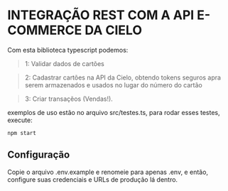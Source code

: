 # INTEGRAÇÃO REST COM A API E-COMMERCE DA CIELO

Com esta biblioteca typescript podemos:

> 1: Validar dados de cartões

> 2:  Cadastrar cartões na API da Cielo, obtendo tokens seguros apra serem armazenados e usados no lugar do número do cartão

> 3:  Criar transaçẽos (Vendas!).

exemplos de uso estão no arquivo src/testes.ts, para rodar esses testes, execute:

```
npm start
```

## Configuração

Copie o arquivo .env.example e renomeie para apenas .env, e então, configure suas credenciais e URLs de produção lá dentro.